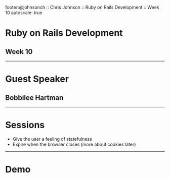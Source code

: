 footer:@johnsonch :: Chris Johnson :: Ruby on Rails Development :: Week 10
autoscale: true

# Ruby on Rails Development
## Week 10

---
# Guest Speaker
## Bobbilee Hartman

---
# Sessions

* Give the user a feeling of statefulness
* Expire when the browser closes (more about cookies later)

---
# Demo


